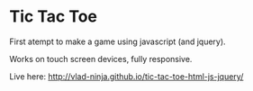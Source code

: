 # Tic Tac Toe

First atempt to make a game using javascript (and jquery).

Works on touch screen devices, fully responsive.

Live here:
http://vlad-ninja.github.io/tic-tac-toe-html-js-jquery/
